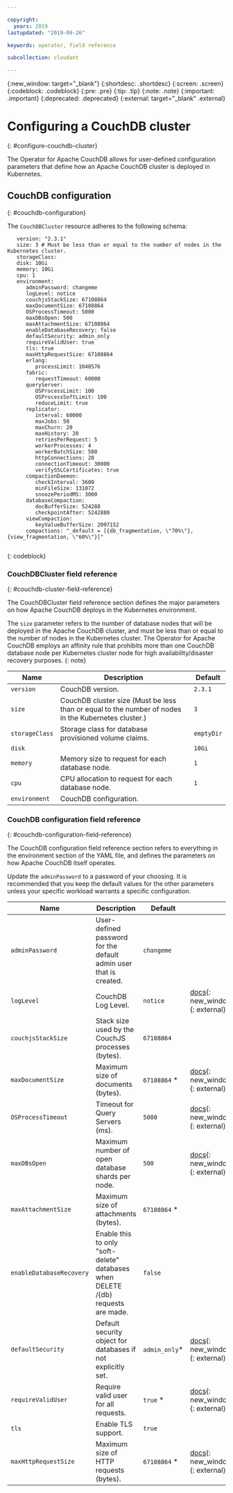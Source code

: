 ```yaml
---

copyright:
  years: 2019
lastupdated: "2019-09-26"

keywords: operator, field reference

subcollection: cloudant

---
```


{:new_window: target="_blank"}
{:shortdesc: .shortdesc}
{:screen: .screen}
{:codeblock: .codeblock}
{:pre: .pre}
{:tip: .tip}
{:note: .note}
{:important: .important}
{:deprecated: .deprecated}
{:external: target="_blank" .external}

<!-- Acrolinx: 2017-05-10 -->

# Configuring a CouchDB cluster
{: #configure-couchdb-cluster}

The Operator for Apache CouchDB allows for user-defined configuration parameters that define how an Apache CouchDB cluster is deployed in Kubernetes.  

## CouchDB configuration
{: #couchdb-configuration}

The `CouchDBCluster` resource adheres to the following schema:

```
   version: "2.3.1"
   size: 3 # Must be less than or equal to the number of nodes in the Kubernetes cluster.
   storageClass:
   disk: 10Gi
   memory: 10Gi
   cpu: 1
   environment:
      adminPassword: changeme
      logLevel: notice
      couchjsStackSize: 67108864
      maxDocumentSize: 67108864
      OSProcessTimeout: 5000
      maxDBsOpen: 500
      maxAttachmentSize: 67108864
      enableDatabaseRecovery: false
      defaultSecurity: admin_only
      requireValidUser: true
      tls: true
      maxHttpRequestSize: 67108864
      erlang:
         processLimit: 1048576
      fabric:
         requestTimeout: 60000
      queryServer:
         OSProcessLimit: 100
         OSProcessSoftLimit: 100
         reduceLimit: true
      replicator:
         interval: 60000
         maxJobs: 50
         maxChurn: 20
         maxHistory: 20
         retriesPerRequest: 5
         workerProcesses: 4
         workerBatchSize: 500
         httpConnections: 20
         connectionTimeout: 30000
         verifySSLCertificates: true
      compactionDaemon:
         checkInterval: 3600
         minFileSize: 131072
         snoozePeriodMS: 3000
      databaseCompaction:
         docBufferSize: 524288
         checkpointAfter: 5242880
      viewCompaction:
         keyValueBufferSize: 2097152
      compactions: "_default = [{db_fragmentation, \"70%\"}, {view_fragmentation, \"60%\"}]"
         
```
{: codeblock}

### CouchDBCluster field reference
{: #couchdb-cluster-field-reference}

The CouchDBCluster field reference section defines the major parameters on how Apache CouchDB deploys in the Kubernetes environment. 

The `size` parameter refers to the number of database nodes that will be deployed in the Apache CouchDB cluster, and must be less than or equal to the number of nodes in the Kubernetes cluster. The Operator for Apache CouchDB employs an affinity rule that prohibits more than one CouchDB database node per Kubernetes cluster node for high availability/disaster recovery purposes.
{: note} 

| Name           | Description                                          | Default    |
|----------------|------------------------------------------------------|------------|
| `version`      | CouchDB version.                                      | `2.3.1`    |
| `size`         | CouchDB cluster size (Must be less than or equal to the number of nodes in the Kubernetes cluster.)                                 | `3`        |
| `storageClass` | Storage class for database provisioned volume claims. | `emptyDir` |
| `disk`         |                                                      | `10Gi`     |
| `memory`       | Memory size to request for each database node.       | `1`        |
| `cpu`          | CPU allocation to request for each database node.    | `1`        |
| `environment`  | CouchDB configuration.                                |            |


### CouchDB configuration field reference
{: #couchdb-configuration-field-reference}

The CouchDB configuration field reference section refers to everything in the environment section of the YAML file, and defines the parameters on how Apache CouchDB itself operates. 

Update the `adminPassword` to a password of your choosing. It is recommended that you keep the default values for the other parameters unless your specific workload warrants a specific configuration.

| Name           | Description                                          | Default    |           |
|----------------|------------------------------------------------------|------------|-----------|
| `adminPassword`                           | User-defined password for the default admin user that is created.                                                                                                                                                                                                                                                  | `changeme`      |                                     |
| `logLevel`                           | CouchDB Log Level.                                                                                                                                                                                                                                                  | `notice`      | [docs](https://docs.couchdb.org/en/stable/config/logging.html#log/level){: new_window}{: external}                                       |
| `couchjsStackSize`                   | Stack size used by the CouchJS processes (bytes).                                                                                                                                                                                                                   | `67108864`    |                                                                                                        |
| `maxDocumentSize`                    | Maximum size of documents (bytes).                                                                                                                                                                                                                                  | `67108864` *  | [docs](https://docs.couchdb.org/en/stable/config/couchdb.html#couchdb/max_document_size){: new_window}{: external}                        |
| `OSProcessTimeout`                   | Timeout for Query Servers (ms).                                                                                                                                                                                                                                     | `5000`        | [docs](https://docs.couchdb.org/en/stable/config/couchdb.html#couchdb/os_process_timeout){: new_window}{: external}                       |
| `maxDBsOpen`                         | Maximum number of open database shards per node.                                                                                                                                                                                                                          | `500`         | [docs](https://docs.couchdb.org/en/stable/config/couchdb.html#couchdb/max_dbs_open){: new_window}{: external}                             |
| `maxAttachmentSize`                  | Maximum size of attachments (bytes).                                                                                                                                                                                                                                | `67108864` *  |                                                                                                        |
| `enableDatabaseRecovery`             | Enable this to only "soft-delete" databases when DELETE /{db} requests are made.                                                                                                                                                                                    | `false`       |                                                                                                        |
| `defaultSecurity`                    | Default security object for databases if not explicitly set.                                                                                                                                                                                                        | `admin_only`* | [docs](https://docs.couchdb.org/en/stable/config/couchdb.html#couchdb/default_security){: new_window}{: external}                         |
| `requireValidUser`                   | Require valid user for all requests.                                                                                                                                                                                                                                | `true` *      | [docs](https://docs.couchdb.org/en/stable/config/auth.html#chttpd/require_valid_user){: new_window}{: external}                           |
| `tls`                                | Enable TLS support.                                                                                                                                                                                                                                                 | `true`        |                                                                                                        |
| `maxHttpRequestSize`                 | Maximum size of HTTP requests (bytes).                                                                                                                                                                                                                              | `67108864` *  | [docs](https://docs.couchdb.org/en/stable/config/http.html#httpd/max_http_request_size){: new_window}{: external}                        
